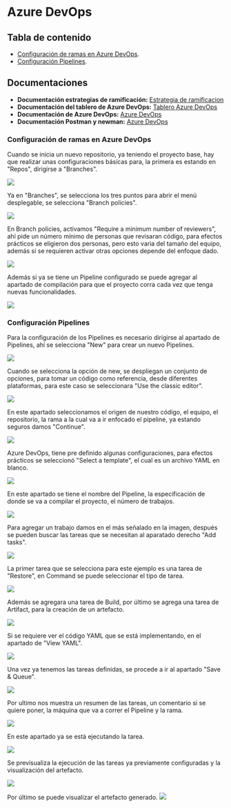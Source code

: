# Azure DevOps

## Tabla de contenido
- [Configuración de ramas en Azure DevOps](#Configuración-de-ramas-en-Azure-DevOps).
- [Configuración Pipelines](#Configuración-Pipelines).

## Documentaciones

- **Documentación estrategias de ramificación:** [Estrategia de ramificacion](https://dev.azure.com/celuladevops/Celula/_git/EstrategiasRamificacion?path=/README.md)
- **Documentación del tablero de Azure DevOps:** [Tablero Azure DevOps](https://github.com/escobarjsa/ci-netcoreApi/blob/main/TableroAzureDevOps.md)
- **Documentación de Azure DevOps:** [Azure DevOps](https://github.com/escobarjsa/ci-netcoreApi/blob/main/README.md)
- **Documentación Postman y newman:** [Azure DevOps](https://github.com/escobarjsa/ci-netcoreApi/blob/main/Postman%20y%20newman.md)


### Configuración de ramas en Azure DevOps

Cuando se inicia un nuevo repositorio, ya teniendo el proyecto base, hay que realizar unas configuraciones básicas para, la primera es estando en "Repos", dirigirse a "Branches".

![](https://i.postimg.cc/1tzdyV8p/1.png)

Ya en "Branches", se selecciona los tres puntos para abrir el menú desplegable, se selecciona "Branch policies".

![](https://i.postimg.cc/pX8Rw3bP/2.jpg)

En Branch policies, activamos "Require a minimum number of reviewers", ahí pide un número mínimo de personas que revisaran código, para efectos prácticos se eligieron dos personas, pero esto varia del tamaño del equipo, además si se requieren activar otras opciones depende del enfoque dado.

![](https://i.postimg.cc/sf4JTg1z/3.jpg)

Además si ya se tiene un Pipeline configurado se puede agregar al apartado de compilación para que el proyecto corra cada vez que tenga nuevas funcionalidades.

![](https://i.postimg.cc/hvc6NZ9t/4-1.jpg)

### Configuración Pipelines

Para la configuración de los Pipelines es necesario dirigirse al apartado de Pipelines, ahí se selecciona "New" para crear un nuevo Pipelines.

![](https://i.postimg.cc/25B55ygB/22.jpg)

Cuando se selecciona la opción de new, se despliegan un conjunto de opciones, para tomar un código como referencia, desde diferentes plataformas, para este caso se seleccionara "Use the classic editor".

![](https://i.postimg.cc/NfMBMLHf/5.jpg)

En este apartado seleccionamos el origen de nuestro código, el equipo, el repositorio, la rama a la cual va a ir enfocado el pipeline, ya estando seguros damos "Continue".

![](https://i.postimg.cc/G22qY0JY/6.jpg)

Azure DevOps, tiene pre definido algunas configuraciones, para efectos prácticos se seleccionó "Select a template", el cual es un archivo YAML en blanco.

![](https://i.postimg.cc/02pF9st2/7.jpg)

En este apartado se tiene el nombre del Pipeline, la especificación de donde se va a compilar el proyecto, el número de trabajos.

![](https://i.postimg.cc/9Fjg8kW3/8.jpg)

Para agregar un trabajo damos en el más señalado en la imagen, después se pueden buscar las tareas que se necesitan al aparatado derecho "Add tasks".

![](https://i.postimg.cc/0yXfsXqy/9.jpg)

La primer tarea que se selecciona para este ejemplo es una tarea de "Restore", en Command se puede seleccionar el tipo de tarea.

![](https://i.postimg.cc/wjrhPtht/10.jpg)

Además se agregara una tarea de Build, por último se agrega una tarea de Artifact, para la creación de un artefacto.

![](https://i.postimg.cc/pXXzLQCh/13.jpg)

Si se requiere ver el código YAML que se está implementando, en el apartado de "View YAML".

![](https://i.postimg.cc/hjB7WVhG/14.jpg)

Una vez ya tenemos las tareas definidas, se procede a ir al apartado "Save & Queue".

![](https://i.postimg.cc/jjQSfmds/15.jpg)

Por ultimo nos muestra un resumen de las tareas, un comentario si se quiere poner, la máquina que va a correr el Pipeline y la rama.

![](https://i.postimg.cc/7hpkdnYs/16.jpg)

En este apartado ya se está ejecutando la tarea.

![](https://i.postimg.cc/Jh1WfnML/18.jpg)

Se previsualiza la ejecución de las tareas ya previamente configuradas y la visualización  del artefacto.

![](https://i.postimg.cc/jSRxbv4m/20.jpg)

Por último se puede visualizar el artefacto generado.
![](https://i.postimg.cc/G3YdT6M6/21.jpg)